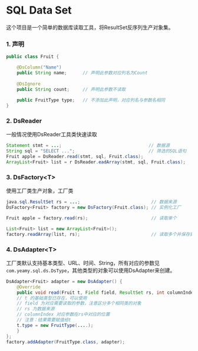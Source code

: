 SQL Data Set
===================================

这个项目是一个简单的数据库读取工具，将ResultSet反序列生产对象集。

### 1. 声明
```java
public class Fruit {

	@DsColumn("Name")
	public String name;      // 声明此参数对应列名为Count
	
	@DsIgnore
	public String count;     // 声明此参数不读取
	
	public FruitType type;   // 不添加此声明，对应列名与参数名相同
}
```

### 2. DsReader
一般情况使用DsReader工具类快速读取

```java
Statement stmt = ...;                                 // 数据源
String sql = "SELECT ...";                            // 筛选的SQL语句
Fruit apple = DsReader.read(stmt, sql, Fruit.class);
ArrayList<Fruit> list = r DsReader.eadArray(stmt, sql, Fruit.class);
```

### 3. DsFactory\<T>
使用工厂类生产对象，工厂类

```java
java.sql.ResultSet rs = ...;                           // 数据来源
DsFactory<Fruit> factory = new DsFactory(Fruit.class); // 实例化工厂

Fruit apple = factory.read(rs);                        // 读取单个

List<Fruit> list = new ArrayList<Fruit>();
factory.readArray(list, rs);                           // 读取多个并保存到list
```

### 4. DsAdapter\<T>
工厂类默认支持基本类型、URL、时间、String，所有对应的参数见`com.yeamy.sql.ds.DsType`，其他类型的对象可以使用DsAdapter来创建。

```java
DsAdapter<Fruit> adapter = new DsAdapter() {
	@Override
	public void read(Fruit t, Field field, ResultSet rs, int columnIndex) {
    // t 的基础类型已存在，可以使用
    // field 为对应需要读取的参数，注意区分多个相同类的对象
    // rs 为数据来源
    // columnIndex 对应参数在rs中对应的位置
    // 注意：结果需要赋值给t
    t.type = new FruitType(....);
	}
};
factory.addAdapter(FruitType.class, adapter);
```
